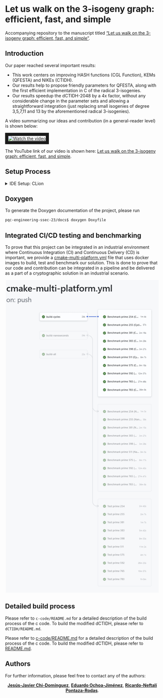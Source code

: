 # Let us walk on the 3-isogeny graph: efficient, fast, and simple

Accompanying repository to the manuscript titled [“Let us walk on the 3-isogeny graph: efficient, fast, and simple”](https://eprint.iacr.org/2025/691).

## Introduction

Our paper reached several important results:
- This work centers on improving HASH functions (CGL Function), KEMs (QFESTA) and NIKEs (CTIDH). 
- Our results help to propose friendly parameters for QFESTA, along with the first efficient implementation in C of the radical 3-isogenies. 
- Our results speedup the dCTIDH-2048  by a 4x factor, without any considerable change in the parameter sets and allowing a straightforward integration (just replacing small isogenies of degree 3,5,7,11 and 13 by the aforementioned radical 3-isogenies).

A video summarizing our ideas and contribution (in a general-reader level) is shown below:

<a href="http://www.youtube.com/watch?feature=player_embedded&v=KhoViHztXpE" target="_blank">
 <img src="http://img.youtube.com/vi/KhoViHztXpE/mqdefault.jpg" alt="Watch the video" width="240" height="180" border="10" />
</a>

The YouTube link of our video is shown here: [Let us walk on the 3-isogeny graph: efficient, fast, and simple](https://www.youtube.com/watch?v=KhoViHztXpE).

## Setup Process

<details>
  <summary>IDE Setup: CLion </summary>

This project uses `cmake` and it has been configured to run with clion. A stand-alone `cmake` build can be done as well, but the instructions have to be run manually.

To set up the environment, in clion, create four different cmake profiles with the following instructions:

- Debug-cycles-x8664:
  - Build type: Use `Debug`.
  - Generator: Use `Unix Makefiles`.
  - CMake Options: Use `-G "Unix Makefiles" -DCMAKE_BUILD_TYPE=Debug -DBENCHMARKING=CYCLES -DARCHITECTURE=x8664`

- Release-cycles-x8664:
  - Build type: Use `Release`.
  - Generator: Use `Unix Makefiles`.
  - CMake Options: Use `-G "Unix Makefiles" -DCMAKE_BUILD_TYPE=Release -DBENCHMARKING=CYCLES -DARCHITECTURE=x8664`

- Debug-time-x8664:
  - Build type: Use `Debug`.
  - Generator: Use `Unix Makefiles`.
  - CMake Options: Use `-G "Unix Makefiles" -DCMAKE_BUILD_TYPE=Debug -DBENCHMARKING=TIME -DARCHITECTURE=x8664`

- Release-cycles-x8664:
  - Build type: Use `Release`.
  - Generator: Use `Unix Makefiles`.
  - CMake Options: Use `-G "Unix Makefiles" -DCMAKE_BUILD_TYPE=Release -DBENCHMARKING=TIME -DARCHITECTURE=x8664`

Please refer to the figure below for clarification.

![CMake Profile](gifs/01-cmake-profile/cmake-profile.gif)

</details>

## Doxygen

To generate the Doxygen documentation of the project, please run

```bash
pqc-engineering-ssec-23/docs$ doxygen Doxyfile
```

## Integrated CI/CD testing and benchmarking

To prove that this project can be integrated in an industrial environment where Continuous Integration (CI) and Continuous Delivery (CD) is important, we provide a [cmake-multi-platform.yml](.github/workflows/cmake-multi-platform.yml) file that uses docker images to build, test and benchmark our solution. This is done to prove that our code and contribution can be integrated in a pipeline and be delivered as a part of a cryptographic solution in an industrial scenario.

<p align="center">
  <img src="gifs/02-pipeline/pipeline-gif.gif" alt="Build, test and benchmark jobs." width="500">
</p>

## Detailed build process

Please refer to `c-code/README.md` for a detailed description of the build process of the c code. To build the modified dCTIDH, please refer to `dCTIDH/README.md`.

Please refer to [c-code/README.md](https://github.com/Crypto-TII/pqc-engineering-ssec-23/tree/main/c-code/README.md) for a detailed description of the build process of the c code. To build the modified dCTIDH, please refer to [README.md](https://github.com/Crypto-TII/pqc-engineering-ssec-23/tree/main/dCTIDH/README.md).


## Authors

For further information, please feel free to contact any of the authors:
<p align="center">
    <a href="mailto:jesus.dominguez@tii.ae"><strong>Jesús-Javier Chi-Domínguez</strong></a>,
    <a href="mailto:eduardo.ochoa@tii.ae"><strong>Eduardo Ochoa-Jiménez</strong></a>,
    <a href="mailto:ricardo.pontaza@tii.ae"><strong>Ricardo-Neftalí Pontaza-Rodas</strong></a>.
</p>
